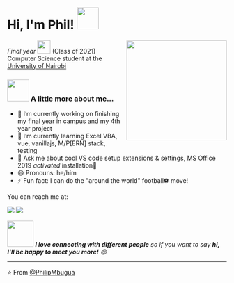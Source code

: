 <h1>Hi, I'm Phil! <img src="https://media.giphy.com/media/12oufCB0MyZ1Go/giphy.gif" width="50"></h1>
<img align='right' src="https://media.giphy.com/media/M9gbBd9nbDrOTu1Mqx/giphy.gif" width="230">
<p><em>Final year <img src="https://media.giphy.com/media/WUlplcMpOCEmTGBtBW/giphy.gif" width="30"> </em> (Class of 2021) Computer Science student at the <a href="https://www.uonbi.ac.ke/">University of Nairobi</a></p>

### <img src="https://media.giphy.com/media/VgCDAzcKvsR6OM0uWg/giphy.gif" width="50"> A little more about me...  


- 🔭 I’m currently working on finishing my final year in campus and my 4th year project
- 🌱 I’m currently learning Excel VBA, vue, vanillajs, M/P[ERN] stack, testing
- 💬 Ask me about cool VS code setup extensions & settings, MS Office 2019 *activated* installation🤫 
- 😄 Pronouns: he/him
- ⚡ Fun fact: I can do the "around the world" football⚽ move!

You can reach me at:

[![](https://img.shields.io/badge/LinkedIn-philipmbugua-blue)](https://www.linkedin.com/in/philipmbugua/)
[![](https://img.shields.io/badge/Gmail-philmbugua.pm@gmail.com-red)](mailto:philmbugua.pm@gmail.com)
  

<img src="https://media.giphy.com/media/LnQjpWaON8nhr21vNW/giphy.gif" width="60"> <em><b>I love connecting with different people</b> so if you want to say <b>hi, I'll be happy to meet you more!</b> 😊</em>


---

⭐️ From [@PhilipMbugua](https://github.com/PhilipMbugua)
